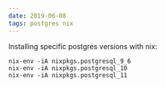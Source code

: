 ```yaml
---
date: 2019-06-08
tags: postgres nix
---
```

Installing specific postgres versions with nix:

```
nix-env -iA nixpkgs.postgresql_9_6
nix-env -iA nixpkgs.postgresql_10
nix-env -iA nixpkgs.postgresql_11
```

